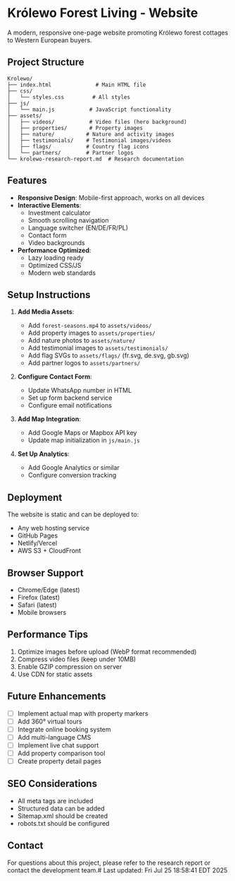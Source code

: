 # Królewo Forest Living - Website

A modern, responsive one-page website promoting Królewo forest cottages to Western European buyers.

## Project Structure

```
Krolewo/
├── index.html              # Main HTML file
├── css/
│   └── styles.css         # All styles
├── js/
│   └── main.js           # JavaScript functionality
├── assets/
│   ├── videos/           # Video files (hero background)
│   ├── properties/       # Property images
│   ├── nature/          # Nature and activity images
│   ├── testimonials/    # Testimonial images/videos
│   ├── flags/           # Country flag icons
│   └── partners/        # Partner logos
└── krolewo-research-report.md  # Research documentation
```

## Features

- **Responsive Design**: Mobile-first approach, works on all devices
- **Interactive Elements**: 
  - Investment calculator
  - Smooth scrolling navigation
  - Language switcher (EN/DE/FR/PL)
  - Contact form
  - Video backgrounds
- **Performance Optimized**: 
  - Lazy loading ready
  - Optimized CSS/JS
  - Modern web standards

## Setup Instructions

1. **Add Media Assets**:
   - Add `forest-seasons.mp4` to `assets/videos/`
   - Add property images to `assets/properties/`
   - Add nature photos to `assets/nature/`
   - Add testimonial images to `assets/testimonials/`
   - Add flag SVGs to `assets/flags/` (fr.svg, de.svg, gb.svg)
   - Add partner logos to `assets/partners/`

2. **Configure Contact Form**:
   - Update WhatsApp number in HTML
   - Set up form backend service
   - Configure email notifications

3. **Add Map Integration**:
   - Add Google Maps or Mapbox API key
   - Update map initialization in `js/main.js`

4. **Set Up Analytics**:
   - Add Google Analytics or similar
   - Configure conversion tracking

## Deployment

The website is static and can be deployed to:
- Any web hosting service
- GitHub Pages
- Netlify/Vercel
- AWS S3 + CloudFront

## Browser Support

- Chrome/Edge (latest)
- Firefox (latest)
- Safari (latest)
- Mobile browsers

## Performance Tips

1. Optimize images before upload (WebP format recommended)
2. Compress video files (keep under 10MB)
3. Enable GZIP compression on server
4. Use CDN for static assets

## Future Enhancements

- [ ] Implement actual map with property markers
- [ ] Add 360° virtual tours
- [ ] Integrate online booking system
- [ ] Add multi-language CMS
- [ ] Implement live chat support
- [ ] Add property comparison tool
- [ ] Create property detail pages

## SEO Considerations

- All meta tags are included
- Structured data can be added
- Sitemap.xml should be created
- robots.txt should be configured

## Contact

For questions about this project, please refer to the research report or contact the development team.# Last updated: Fri Jul 25 18:58:41 EDT 2025
